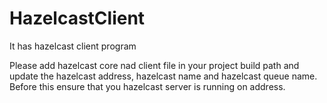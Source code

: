 # HazelcastClient
It has hazelcast client program

Please add hazelcast core nad client file in your project build path and update the hazelcast address, hazelcast name and hazelcast queue name. Before this ensure that you hazelcast server is running on address.
